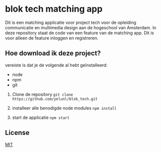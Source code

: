 # blok tech matching app

Dit is een matching applicatie voor project tech voor de opleiding communicatie en multimedia design aan de hogeschool van Amsterdam. In deze repository staat de code van een feature van de matching app. Dit is voor alleen de feature inloggen en registreren.

## Hoe download ik deze project?
vereiste is dat je de volgende al hebt geïnstalleerd:
* node
* npm
* git

1. Clone de repository
`git clone https://github.com/yelunl/blok_tech.git`

2. installeer alle benodigde node modules
`npm install`

3. start de applicatie
`npm start`


## License
[MIT](https://choosealicense.com/licenses/mit/)